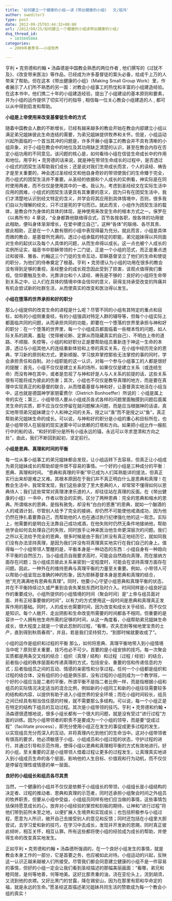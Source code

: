 ```yaml
---
title: '如何建立一个健康的小组——读《带出健康的小组》  文/祖鸿'
author: sweditor3
type: post
date: 2012-09-25T03:44:32+00:00
url: /2012/09/25/如何建立一个健康的小组读带出健康的小组/
dsq_thread_id:
  - 1835695084
categories:
  - 2009年春季号——小组牧养

---
```

亨利 • 克劳德和约翰 • 汤森德是中国教会熟悉的两位作者 , 他们撰写的《过犹不及》、《改变带来医治》等作品，已经成为许多基督徒的案头必备，给成千上万的人带来了帮助。但在这本《带出健康的小组》（Making Small Group Work）里，作者展示了人们所不熟悉的另一面：对教会小组事工的热忱和丰富的小组建造经验。在这本书中，他们携二十年的小组建造经验，提出了小组建设的基本原则和要素，并为小组的运作提供了切实可行的指导 , 相信每一位关心教会小组建造的人 , 都可以从中得到启发和帮助。

**小组是上帝使用来改变基督徒生命的方式**

随着中国教会人数的不断增长，已经有越来越多的教会开始在教会内部建立小组以满足弟兄姐妹彼此生命连结的需要，为弟兄姐妹提供牧养和关怀。但是，小组运动兴起所面临的一个首当其冲的问题是，许多开展小组事工的教会并不具有清晰的小组异象，对于小组在教会中的地位及其功用缺乏清楚的认识，甚至在教会内存在否定小组功用的不同意见。该问题的核心是，如何看待小组在信徒生命成长中的作用和地位。用亨利 • 克劳德的话来说，就是神在带领生命成长的过程中，是否透过小组式的团契生活帮助我们成长；还是说对我们生命成长而言，个人的读经、祷告才是至关重要的，神会透过圣经经文和他自身奇妙的带领使我们的生命臻于完全，而小组式的团契生活并不重要。从圣经的依据和个人成长的实例看，神实际是在同时使用两者，而不仅仅是使用其中的一者。我认为，考虑到圣经经文在实际生活中应用的困难，小组式的团契生活更具有其重要的意义，因为只有在团契生活中，我们才清楚地认识到经文特定的含义，并学会将其应用到具体情境中，否则，很多我们自以为理解的经文，只不过是死的字句而已。就此而言，小组作为团契生活的载体，是教会作为身体的具体的体现，是神使用来改变生命的根本方式之一。保罗在《以弗所书》4 章说，“全身都靠他联络得合式，百节各按各职，按各体的功用彼此相助，便叫身体渐渐增长，在爱中建立自己”。这种“各体”的联络、各尽其责、彼此相助，正是在一个人数有限的小组中表现得最为充分。就此而言，小组是具体而微的教会，是基督所充满的。透过小组承载的特定的职能，弟兄姐妹得以共同面对生命的起伏以及每个人具体的问题，从而生命得以成长。这一点也被个人成长的实例所证实，福音书中耶稣带领的十二门徒，正是一个小组的范式，而正是重点透过和彼得、雅各、约翰这三个门徒的生命互动，耶稣基督坚立了他们的生命和使徒的职分，为他们的侍奉奠定了根基。亨利 • 克劳德认为小组的功用在很多的教会没有得到足够的重视，圣经整全的成长观念因此受到了损害，该观点值得我们重视。信仰要触及生命，光靠讲台和个人读经、祷告是不够的：良好的小组将生命带到关系之中，让人们在具体的情境中体会信仰的意义，获得支持承受改变的阵痛并有机会尝试新的社群生活，从而使真实的改变和医治得以发生。

**小组在堕落的世界承担和好的职分**
  
那么小组提供的改变生命的进程是什么呢？尽管不同的小组有其特定的重点和目标，如有的小组侧重查经，有的小组强调对特定人群的辅导等，但每个小组实际上都面临共同的问题，从而承担共同的功能，即要在一个堕落的世界里承担与神和好的职分：在一个堕落的世界里，每一个小组成员都面临着一些根本性的问题，如人际关系的疏离、羞耻（觉得被论断、定罪从而隐藏真实的自己）、不明白上帝的道路、不顺服、失控等，小组的和好职分正是要帮助组员重新连于神这一生命的本源，透过与小组其他人的连结重新体验和上帝的真实关系，在小组中经历完全的恩典，学习新的原则和方式，更新顺服、学习放弃掌控那些无法掌控的事的同时，学会承担责任和自制。对小组职能的这一认识，对每一个参与小组事工的人都是很好的提醒：首先，小组不仅仅是建立关系的场所，如果仅仅是建立关系（或连结生命）而没有神在其中，或者是忽视了与神和好是人与人关系的前提的话，这些关系很有可能将成为彼此的伤害；其次，小组也不仅仅是教导真理的地方，而是要在真理中实现真正的和基督的联合，从而借着基督与神和好，让基督真实地活在小组当中，这也就是德国神学家朋霍费尔（Dietrich Bonhoeffer）所说的：小组是属上帝的实在；第三，小组带领人要从小组成员各式各样的问题里面触摸到问题后面属灵生命的实质，即不应当仅仅停留在就问题解决问题，而是应当根据神的话语，真实地带领弟兄姐妹建立个人和神之间的关系，授之以“渔”而不是授之以“鱼”，真正帮助弟兄姐妹生命的成长。可以说，与神和好的职分是小组的重心和目标所在，也是小组带领人在层层的现实迷雾中可以依赖的灯塔和方向。如果把小组比作一艘航行中的船的话，“和好的职分是所有小组永远的锚，永远可以寻求澄清和方向之处”，由此，我们不断回到起初，坚定前行。

**小组是恩典、真理和时间的平衡**

每一位从事小组事工的弟兄姐妹都会发现，让小组运转下去容易，但真正让小组成为弟兄姐妹成长的帮助却是件很不容易的事情。一个好的小组是三种成分的平衡：恩典、真理和时间。 “恩典和真理的平衡”早已成为人们耳熟能详的提法，但真正实行出来却是难之又难。其根本原因在于我们并不真正明白什么是恩典和真理！在教会生活中，我常常发现，我们这些承受了至大恩典的人，却常常不懂得如何以恩典待人；我们这些常常对真理津津乐道的人，却往往站在真理的反面。在《带出健康的小组》一书中，作者以牧会的实例，区分了两种恩典：完全的恩典和缩水的恩典。所谓缩水的恩典，是指有赦免，却没有“白白的恩惠”的恩典，就如一个酗酒的人的戒酒计划，尽管别人给予了完全的接纳，却仍然不可能使他戒酒成功，因为他仍然在挣扎着要靠自己，而帮助他的人也在通过执行纪律强化他的这一观念。实际上，他需要的是明白无法靠自己成功戒酒，在他失败时仍然无条件地接纳他，帮助他学会如何去处理自己的失败，同时放手让神来医治他生命更深层次的问题。我们之所以无法给予完全的恩典，很多时候是由于我们并没有真正地经历它，就如同我们没有办法坚持真理，是因为我们并没有将真理真实地实行在我们自己的身上。值得每一个小组带领人警醒的是，平衡本身是一种动态的东西：小组自身有一种趋向不平衡的自然压力，当小组成员自我要求高时，可能会自然趋向真理，而在接纳方面存在问题；当小组成员彼此关系亲密到一定程度时，可能会在坚持真理方面存在问题。因此，一种外在的维持恩典与真理平衡的力量至关重要。例如，小带领人可以帮助小组呈现出准确的神的形象，因为耶稣基督本身是恩典和真理的结合，他“充充满满地有恩典有真理”。同时，他要小心守望小组恩典和真理平衡的状态，并在不平衡持续过久或严重到会丧失某些东西时及时介入。时间同样是小组良好运作的重要成分。小组所提供的小组情境的时间（聚会时间）是“上帝与组员面对面、并有正经事要做的时间”，以有力的方式使用这一段时间是恩典和真理真正发挥作用的基础。同时，人的成长也需要时间，因为改变和成长关乎经验，而不仅仅是知识。每个人敞开、走出阴影和生命改变所需要的时间都各不相同，但重要的是容许一个人拥有他生命所需的足够的时间，从这一角度看，小组帮助弟兄姐妹生命成长，很大程度上就是一个彼此忍耐的过程，“看哪，农夫忍耐等候地里宝贵的土产，直到得到秋雨春雨”，并且，若是我们坚持努力，“到那时候就要收成了”。
  
小组的运作是组织和过程的平衡 那么，如何将恩典、真理平衡地带入到小组情境当中呢？原则至关重要，技巧也必不可少。首要的是小组安排的技巧。每一次聚会实质都是两条交叉线的结合：组织（真理 / 结构）和过程（过程 / 经验）的结合，前者指小组的秩序层面和传递真理的方式，包括安全、重要的信和传递信息的方式；后者指组员之间的互动、情感的亲密性和分享过程。任何一个小组都是组织和过程的结合体，没有组织的小组是俱乐部，没有过程的小组则成为一个教学班，一个好的小组应当是二者的平衡，所谓平衡不是指二者比例一样，而是指根据小组和组员的实际情况决定适当的混合比例，例如新的小组同工和新的小组往往需要较多的结构和内容，以提供有助于进入小组世界的安全环境；而在小组时间较长，组员之间已经具有相当信任感的时候，就不需要那么多结构。可以说，每一个小组正是在特定的结构下组员的互动过程。其次是小组带领的技巧。亨利 • 克劳德和约翰 • 汤森德很遗憾地说，很多小组长都有一个很大的问题，就是没有受过“进行过程”方面的训练。因为小组带领者的职责不是要成为一个小组的领导，而是要“促成过程”（facilitate process），即充分使用小组正在发生的事促成更多过程的发生，以实现组员充分而深入的互动，并将真理内化到他们的生命当中。这对小组带领者有很高的要求，他必须敏感于小组、小组成员和小组过程的状态，守护过程的进行，并通过引导和示范作用，使得小组以恩典和真理相平衡的方式有效地进行。好的小组，至关重要的正是小组带领人借着过程让更多的过程发生，让真理真实地进入到小组成员生命的各个层面，影响他的人生目标、价值观和行为动机，而不仅仅是停留在理性或情感的单一层面。

**良好的小组组长和组员各尽其责**
  
当然，一个健康的小组并不仅仅是依赖于小组组长的带领，小组组长是小组结构的决定者、过程的推动者、恩典和真理的示范者，同时还承担小组聚会时间之外组员的牧养职责，但要从小组中受益，小组组员同样有他们应当做的事情，这些事情包括保持愿意成长的心，放弃对小组经验的掌控和刻板的期待，让神和“进行过程”将他们带到前所未至之地，以便扩展人生境界和实现成长；也包括积极参与小组过程，愿意为人所识，敞开自己去接受别人的意见和反馈；同时还包括在小组里大胆尝试，去学习爱和新的技巧，在学习中去成长，发现并开发新的恩赐，同时真正彼此倾听，相互关怀，相互认罪。所有这些都将使小组的经验成为成长的帮助，并使得生命的改变真实地发生。
  
正如亨利 • 克劳德和约翰 • 汤森德所强调的，在一个良好小组发生的事情，就是教会本身工作的一部分，它是首要之务，也应被如此对待。小组运动的兴起，反映这一认识正越来越被人们所接受。尽管我们都会同意建立健康的小组不是一件容易的事情，但好的小组一定会让我们看到圣经描述的那幅美丽画面：“看哪，弟兄和睦同居，是何等地善，何等地美。这好比那贵重的油，浇在亚伦头上，流到胡须，又流到他的衣襟。又好比黑门的甘露，降在锡安山，因为在那里有耶和华命定的福，就是永远的生命。”愿圣经这首描述弟兄姐妹共同生活的赞歌成为每一个教会小组的真实！